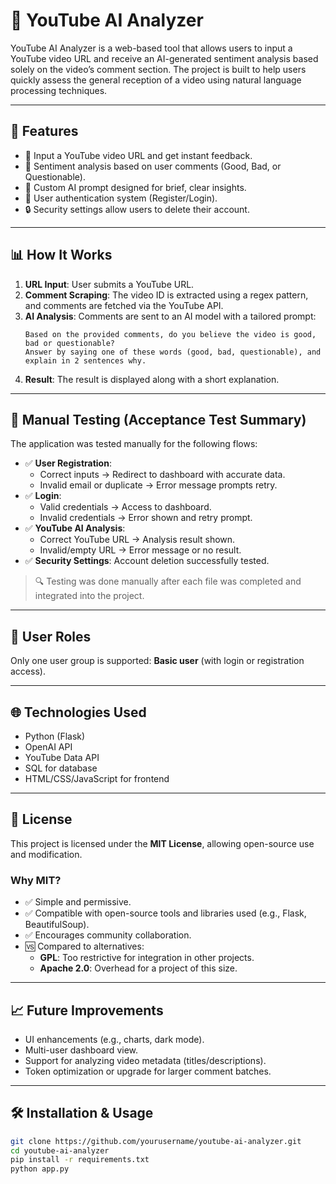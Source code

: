 # 🎥 YouTube AI Analyzer

YouTube AI Analyzer is a web-based tool that allows users to input a YouTube video URL and receive an AI-generated sentiment analysis based solely on the video’s comment section. The project is built to help users quickly assess the general reception of a video using natural language processing techniques.

---

## 🚀 Features

- 🔗 Input a YouTube video URL and get instant feedback.
- 💬 Sentiment analysis based on user comments (Good, Bad, or Questionable).
- 🧠 Custom AI prompt designed for brief, clear insights.
- 👤 User authentication system (Register/Login).
- 🔒 Security settings allow users to delete their account.

---

## 📊 How It Works

1. **URL Input**: User submits a YouTube URL.
2. **Comment Scraping**: The video ID is extracted using a regex pattern, and comments are fetched via the YouTube API.
3. **AI Analysis**: Comments are sent to an AI model with a tailored prompt:
    ```
    Based on the provided comments, do you believe the video is good, bad or questionable?
    Answer by saying one of these words (good, bad, questionable), and explain in 2 sentences why.
    ```
4. **Result**: The result is displayed along with a short explanation.

---

## 🧪 Manual Testing (Acceptance Test Summary)

The application was tested manually for the following flows:

- ✅ **User Registration**:
  - Correct inputs → Redirect to dashboard with accurate data.
  - Invalid email or duplicate → Error message prompts retry.
- ✅ **Login**:
  - Valid credentials → Access to dashboard.
  - Invalid credentials → Error shown and retry prompt.
- ✅ **YouTube AI Analysis**:
  - Correct YouTube URL → Analysis result shown.
  - Invalid/empty URL → Error message or no result.
- ✅ **Security Settings**: Account deletion successfully tested.

> 🔍 Testing was done manually after each file was completed and integrated into the project.

---

## 👤 User Roles

Only one user group is supported: **Basic user** (with login or registration access).

---

## 🌐 Technologies Used

- Python (Flask)
- OpenAI API
- YouTube Data API
- SQL for database
- HTML/CSS/JavaScript for frontend

---

## 🧾 License

This project is licensed under the **MIT License**, allowing open-source use and modification.

### Why MIT?

- ✅ Simple and permissive.
- ✅ Compatible with open-source tools and libraries used (e.g., Flask, BeautifulSoup).
- ✅ Encourages community collaboration.
- 🆚 Compared to alternatives:
  - **GPL**: Too restrictive for integration in other projects.
  - **Apache 2.0**: Overhead for a project of this size.

---

## 📈 Future Improvements

- UI enhancements (e.g., charts, dark mode).
- Multi-user dashboard view.
- Support for analyzing video metadata (titles/descriptions).
- Token optimization or upgrade for larger comment batches.

---

## 🛠️ Installation & Usage

```bash
git clone https://github.com/yourusername/youtube-ai-analyzer.git
cd youtube-ai-analyzer
pip install -r requirements.txt
python app.py
